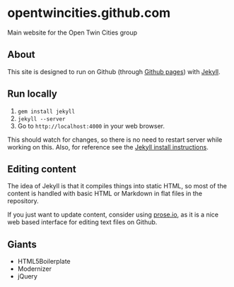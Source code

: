 # opentwincities.github.com

Main website for the Open Twin Cities group

## About

This site is designed to run on Github (through [Github pages](http://pages.github.com/))
with [Jekyll](http://jekyllrb.com/).

## Run locally

1. ```gem install jekyll```
1. ```jekyll --server```
1. Go to ```http://localhost:4000``` in your web browser.

This should watch for changes, so there is no need to restart server
while working on this.  Also, for reference see the [Jekyll install instructions](https://github.com/mojombo/jekyll/wiki/install).

## Editing content

The idea of Jekyll is that it compiles things into static HTML, so most of the content
is handled with basic HTML or Markdown in flat files in the repository.

If you just want to update content, consider using [prose.io](http://prose.io/), as
it is a nice web based interface for editing text files on Github.

## Giants

* HTML5Boilerplate
* Modernizer
* jQuery